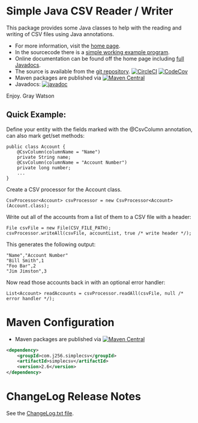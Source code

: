 Simple Java CSV Reader / Writer
===============================

This package provides some Java classes to help with the reading and writing of CSV files using Java annotations.

* For more information, visit the [home page](http://256stuff.com/sources/simplecsv/).	
* In the sourcecode there is a [simple working example program](http://256stuff.com/sources/simplecsv/docs/example-simple).
* Online documentation can be found off the home page including [full Javadocs](http://256stuff.com/sources/simplecsv/javadoc/simplecsv/).
* The source is available from the [git repository](https://github.com/j256/simplecsv).	 [![CircleCI](https://circleci.com/gh/j256/simplecsv.svg?style=svg)](https://circleci.com/gh/j256/simplecsv) [![CodeCov](https://img.shields.io/codecov/c/github/j256/simplecsv.svg)](https://codecov.io/github/j256/simplecsv/)
* Maven packages are published via [![Maven Central](https://maven-badges.herokuapp.com/maven-central/com.j256.simplecsv/simplecsv/badge.svg?style=flat-square)](https://maven-badges.herokuapp.com/maven-central/com.j256.simplecsv/simplecsv/)
* Javadocs: [![javadoc](https://javadoc.io/badge2/com.j256.simplecsv/simplecsv/javadoc.svg)](https://javadoc.io/doc/com.j256.simplecsv/simplecsv)

Enjoy.  Gray Watson

## Quick Example:

Define your entity with the fields marked with the @CsvColumn annotation, can also mark get/set methods:

	public class Account {
		@CsvColumn(columnName = "Name")
		private String name;
		@CsvColumn(columnName = "Account Number")
		private long number;
		...
	}

Create a CSV processor for the Account class.

	CsvProcessor<Account> csvProcessor = new CsvProcessor<Account>(Account.class);

Write out all of the accounts from a list of them to a CSV file with a header:

	File csvFile = new File(CSV_FILE_PATH);
	csvProcessor.writeAll(csvFile, accountList, true /* write header */);

This generates the following output:

	"Name","Account Number"
	"Bill Smith",1
	"Foo Bar",2
	"Jim Jimston",3

Now read those accounts back in with an optional error handler:

	List<Account> readAccounts = csvProcessor.readAll(csvFile, null /* error handler */);

# Maven Configuration

* Maven packages are published via [![Maven Central](https://maven-badges.herokuapp.com/maven-central/com.j256.simplecsv/simplecsv/badge.svg?style=flat-square)](https://maven-badges.herokuapp.com/maven-central/com.j256.simplecsv/simplecsv/)

``` xml
<dependency>
	<groupId>com.j256.simplecsv</groupId>
	<artifactId>simplecsv</artifactId>
	<version>2.6</version>
</dependency>
```

# ChangeLog Release Notes

See the [ChangeLog.txt file](src/main/javadoc/doc-files/changelog.txt).
